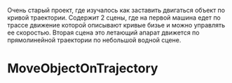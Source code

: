 Очень старый проект, где изучалось как заставить двигаться объект по кривой траектории. Содержит 2 сцены, где на первой машина едет по трассе движение которой описывают кривые бизье и можно управлять ее скоростью. Вторая сцена это летающий апарат движется по прямолинейной траектории по небольшой водной сцене.
# MoveObjectOnTrajectory


